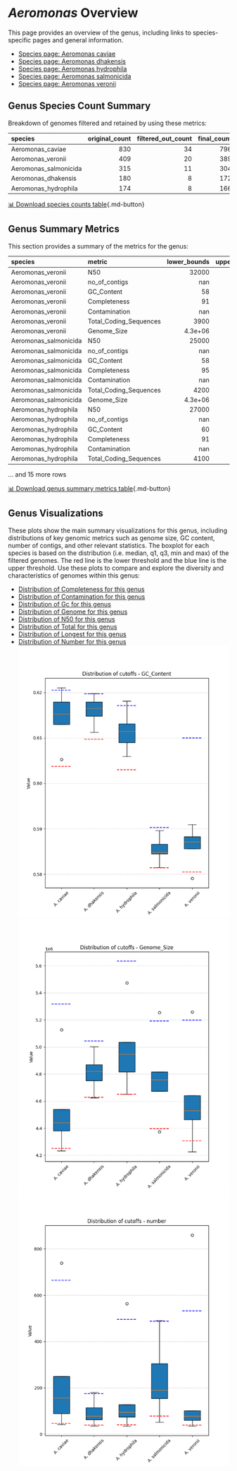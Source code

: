 # *Aeromonas* Overview
This page provides an overview of the genus, including links to species-specific pages and general information.

- [Species page: Aeromonas caviae](Aeromonas_caviae/index.md)
- [Species page: Aeromonas dhakensis](Aeromonas_dhakensis/index.md)
- [Species page: Aeromonas hydrophila](Aeromonas_hydrophila/index.md)
- [Species page: Aeromonas salmonicida](Aeromonas_salmonicida/index.md)
- [Species page: Aeromonas veronii](Aeromonas_veronii/index.md)
## Genus Species Count Summary
Breakdown of genomes filtered and retained by using these metrics:

| species               |   original_count |   filtered_out_count |   final_count |
|:----------------------|-----------------:|---------------------:|--------------:|
| Aeromonas_caviae      |              830 |                   34 |           796 |
| Aeromonas_veronii     |              409 |                   20 |           389 |
| Aeromonas_salmonicida |              315 |                   11 |           304 |
| Aeromonas_dhakensis   |              180 |                    8 |           172 |
| Aeromonas_hydrophila  |              174 |                    8 |           166 |


[📊 Download species counts table](species_counts.csv){.md-button}
## Genus Summary Metrics
This section provides a summary of the metrics for the genus:

| species               | metric                 |   lower_bounds |   upper_bounds |
|:----------------------|:-----------------------|---------------:|---------------:|
| Aeromonas_veronii     | N50                    |    32000       |      nan       |
| Aeromonas_veronii     | no_of_contigs          |      nan       |      540       |
| Aeromonas_veronii     | GC_Content             |       58       |       61       |
| Aeromonas_veronii     | Completeness           |       91       |      nan       |
| Aeromonas_veronii     | Contamination          |      nan       |       11       |
| Aeromonas_veronii     | Total_Coding_Sequences |     3900       |     5000       |
| Aeromonas_veronii     | Genome_Size            |        4.3e+06 |        5.2e+06 |
| Aeromonas_salmonicida | N50                    |    25000       |      nan       |
| Aeromonas_salmonicida | no_of_contigs          |      nan       |      490       |
| Aeromonas_salmonicida | GC_Content             |       58       |       60       |
| Aeromonas_salmonicida | Completeness           |       95       |      nan       |
| Aeromonas_salmonicida | Contamination          |      nan       |        2       |
| Aeromonas_salmonicida | Total_Coding_Sequences |     4200       |     5000       |
| Aeromonas_salmonicida | Genome_Size            |        4.3e+06 |        5.2e+06 |
| Aeromonas_hydrophila  | N50                    |    27000       |      nan       |
| Aeromonas_hydrophila  | no_of_contigs          |      nan       |      500       |
| Aeromonas_hydrophila  | GC_Content             |       60       |       62       |
| Aeromonas_hydrophila  | Completeness           |       91       |      nan       |
| Aeromonas_hydrophila  | Contamination          |      nan       |        8       |
| Aeromonas_hydrophila  | Total_Coding_Sequences |     4100       |     5400       |

... and 15 more rows


[📊 Download genus summary metrics table](genus_summary_metrics.csv){.md-button}
## Genus Visualizations
These plots show the main summary visualizations for this genus, including distributions of key genomic metrics such as genome size, GC content, number of contigs, and other relevant statistics. The boxplot for each species is based on the distribution (i.e. median, q1, q3, min and max) of the filtered genomes. The red line is the lower threshold and the blue line is the upper threshold. Use these plots to compare and explore the diversity and characteristics of genomes within this genus:

- [Distribution of Completeness for this genus](Completeness_Specific_boxplot_0.png)
- [Distribution of Contamination for this genus](Contamination_boxplot_0.png)
- [Distribution of Gc for this genus](GC_Content_boxplot_0.png)
- [Distribution of Genome for this genus](Genome_Size_boxplot_0.png)
- [Distribution of N50 for this genus](N50_boxplot_0.png)
- [Distribution of Total for this genus](Total_Coding_Sequences_boxplot_0.png)
- [Distribution of Longest for this genus](longest_boxplot_0.png)
- [Distribution of Number for this genus](number_boxplot_0.png)
![Distribution of Gc](GC_Content_boxplot_0.png)
![Distribution of Genome](Genome_Size_boxplot_0.png)
![Distribution of Number](number_boxplot_0.png)
